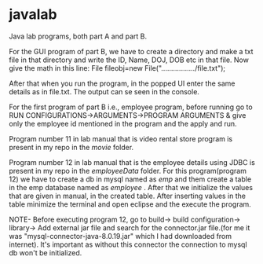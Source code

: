 # javalab
Java lab programs, both part A and part B. 

For the GUI program of part B, we have to create a directory and make a txt file in that directory and write the 
ID, Name, DOJ, DOB etc in that file.
Now give the math in this line:  File fileobj=new File("................./file.txt");

After that when you run the program, in the popped UI enter the same details as in file.txt.
The output can se seen in the console.

For the first program of part B i.e., employee program, before running go to RUN CONFIGURATIONS->ARGUMENTS->PROGRAM ARGUMENTS 
& give only the employee id mentioned in the program and the apply and run.

Program number 11 in lab manual that is video rental store program is present in my repo in the *movie* folder.

Program number 12 in lab manual that is the employee details using JDBC is present in my repo in the *employeeData* folder. 
For this program(program 12) we have to create a db in mysql named as *emp* and them create a table in the emp database named as *employee* . After that we initialize the values that are given in manual, in the created table. After inserting values in the table minimize the terminal and open eclipse and the execute the program. 


NOTE- Before executing program 12, go to build-> build configuration-> library-> Add external jar file and search for the connector.jar file.(for me it was "mysql-connector-java-8.0.19.jar" which I had downloaded from internet). It's important as without this connector the connection to mysql db won't be initialized.
